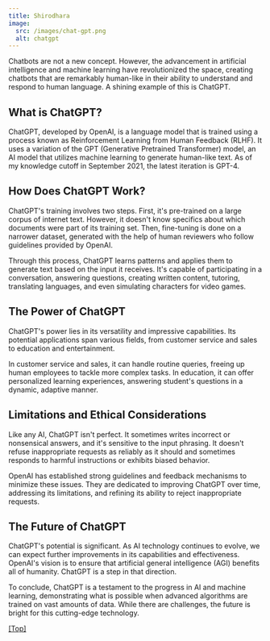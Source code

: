 ```yaml
---
title: Shirodhara
image:
  src: /images/chat-gpt.png
  alt: chatgpt
---
```

Chatbots are not a new concept. However, the advancement in artificial intelligence and machine learning have revolutionized the space, creating chatbots that are remarkably human-like in their ability to understand and respond to human language. A shining example of this is ChatGPT.

## What is ChatGPT?

ChatGPT, developed by OpenAI, is a language model that is trained using a process known as Reinforcement Learning from Human Feedback (RLHF). It uses a variation of the GPT (Generative Pretrained Transformer) model, an AI model that utilizes machine learning to generate human-like text. As of my knowledge cutoff in September 2021, the latest iteration is GPT-4.

## How Does ChatGPT Work?

ChatGPT's training involves two steps. First, it's pre-trained on a large corpus of internet text. However, it doesn't know specifics about which documents were part of its training set. Then, fine-tuning is done on a narrower dataset, generated with the help of human reviewers who follow guidelines provided by OpenAI.

Through this process, ChatGPT learns patterns and applies them to generate text based on the input it receives. It's capable of participating in a conversation, answering questions, creating written content, tutoring, translating languages, and even simulating characters for video games.

## The Power of ChatGPT

ChatGPT's power lies in its versatility and impressive capabilities. Its potential applications span various fields, from customer service and sales to education and entertainment. 

In customer service and sales, it can handle routine queries, freeing up human employees to tackle more complex tasks. In education, it can offer personalized learning experiences, answering student's questions in a dynamic, adaptive manner.

## Limitations and Ethical Considerations

Like any AI, ChatGPT isn't perfect. It sometimes writes incorrect or nonsensical answers, and it's sensitive to the input phrasing. It doesn't refuse inappropriate requests as reliably as it should and sometimes responds to harmful instructions or exhibits biased behavior.

OpenAI has established strong guidelines and feedback mechanisms to minimize these issues. They are dedicated to improving ChatGPT over time, addressing its limitations, and refining its ability to reject inappropriate requests.

## The Future of ChatGPT

ChatGPT's potential is significant. As AI technology continues to evolve, we can expect further improvements in its capabilities and effectiveness. OpenAI's vision is to ensure that artificial general intelligence (AGI) benefits all of humanity. ChatGPT is a step in that direction.

To conclude, ChatGPT is a testament to the progress in AI and machine learning, demonstrating what is possible when advanced algorithms are trained on vast amounts of data. While there are challenges, the future is bright for this cutting-edge technology.

<a href="#top">\[Top]</a>
